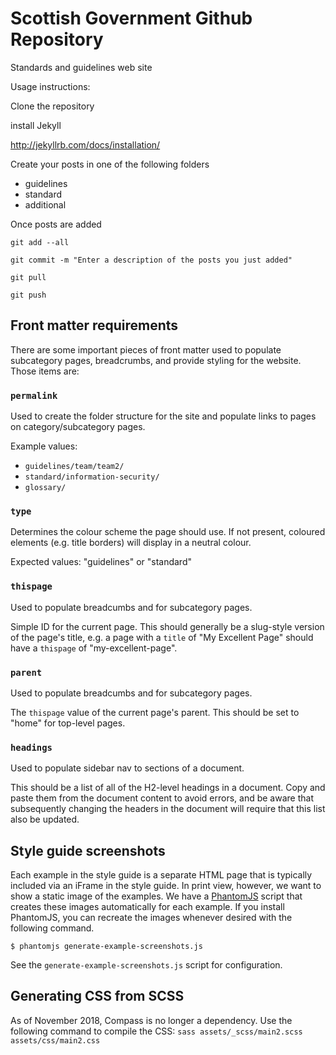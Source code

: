 Scottish Government Github Repository
============================
 
Standards and guidelines web site

Usage instructions:

Clone the repository

install Jekyll

http://jekyllrb.com/docs/installation/


Create your posts in one of the following folders

* guidelines
* standard
* additional

Once posts are added

`git add --all`

`git commit -m "Enter a description of the posts you just added"`

`git pull`

`git push`


## Front matter requirements

There are some important pieces of front matter used to populate subcategory pages, breadcrumbs, and provide styling for the website. Those items are:

### `permalink`

Used to create the folder structure for the site and populate links to pages on category/subcategory pages.

Example values:

* `guidelines/team/team2/`
* `standard/information-security/`
* `glossary/`


### `type`

Determines the colour scheme the page should use. If not present, coloured elements (e.g. title borders) will display in a neutral colour.

Expected values: "guidelines" or "standard"

### `thispage`

Used to populate breadcumbs and for subcategory pages.

Simple ID for the current page. This should generally be a slug-style version of the page's title, e.g. a page with a `title` of "My Excellent Page" should have a `thispage` of "my-excellent-page".

### `parent`

Used to populate breadcumbs and for subcategory pages.

The `thispage` value of the current page's parent. This should be set to "home" for top-level pages.

### `headings`

Used to populate sidebar nav to sections of a document.

This should be a list of all of the H2-level headings in a document. Copy and paste them from the document content to avoid errors, and be aware that subsequently changing the headers in the document will require that this list also be updated.


## Style guide screenshots

Each example in the style guide is a separate HTML page that is typically included via an iFrame in the style guide. In print view, however, we want to show a static image of the examples. We have a [PhantomJS](http://phantomjs.org/) script that creates these images automatically for each example. If you install PhantomJS, you can recreate the images whenever desired with the following command. 


    $ phantomjs generate-example-screenshots.js

See the `generate-example-screenshots.js` script for configuration.


## Generating CSS from SCSS

As of November 2018, Compass is no longer a dependency. Use the following command to compile the CSS: `sass assets/_scss/main2.scss assets/css/main2.css`
